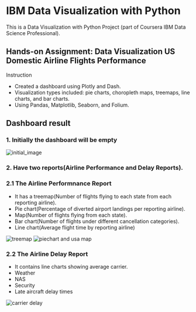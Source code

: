 # IBM Data Visualization with Python
This is a Data Visualization with Python Project (part of Coursera IBM Data Science Professional).

## Hands-on Assignment: Data Visualization US Domestic Airline Flights Performance

Instruction
- Created a dashboard using Plotly and Dash.
- Visualization types included: pie charts, choropleth maps, treemaps, line charts, and bar charts.
- Using Pandas, Matplotlib, Seaborn, and Folium.


## Dashboard result

  ### 1. Initially the dashboard will be empty

![initial_image](https://github.com/MyTarn/IBM_Data_Visualization_with_Python/blob/master/Dashboard-1.png)


  ### 2. Have two reports(Airline Performance and Delay Reports).

   ### 2.1 The Airline Performnance Report

- It has a treemap(Number of flights flying to each state from each reporting airline).
- Pie chart(Percentage of diverted airport landings per reporting airline).
- Map(Number of flights flying from each state).
- Bar chart(Number of flights under different cancellation categories).
- Line chart(Average flight time by reporting airline)

![treemap](https://github.com/MyTarn/IBM_Data_Visualization_with_Python/blob/master/Dashboard-2.png)
![piechart and usa map](https://github.com/MyTarn/IBM_Data_Visualization_with_Python/blob/master/Dashboard-4.png)

   ### 2.2 The Airline Delay Report

- It contains line charts showing average carrier.
- Weather
- NAS
- Security
- Late aircraft delay times

![carrier delay](https://github.com/MyTarn/IBM_Data_Visualization_with_Python/blob/master/Dashboard-6.png)
